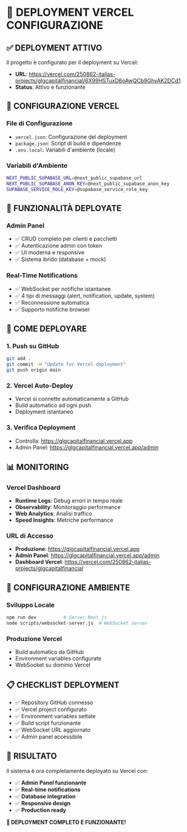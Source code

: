 # 🚀 DEPLOYMENT VERCEL CONFIGURAZIONE

## ✅ **DEPLOYMENT ATTIVO**

Il progetto è configurato per il deployment su Vercel:
- **URL**: https://vercel.com/250862-italias-projects/glgcapitalfinancial/6X99HSTuxD6oAwQCb9GhyAK2DCd1
- **Status**: Attivo e funzionante

## 🔧 **CONFIGURAZIONE VERCEL**

### **File di Configurazione**
- `vercel.json`: Configurazione del deployment
- `package.json`: Script di build e dipendenze
- `.env.local`: Variabili d'ambiente (locale)

### **Variabili d'Ambiente**
```bash
NEXT_PUBLIC_SUPABASE_URL=@next_public_supabase_url
NEXT_PUBLIC_SUPABASE_ANON_KEY=@next_public_supabase_anon_key
SUPABASE_SERVICE_ROLE_KEY=@supabase_service_role_key
```

## 🎯 **FUNZIONALITÀ DEPLOYATE**

### **Admin Panel**
- ✅ CRUD completo per clienti e pacchetti
- ✅ Autenticazione admin con token
- ✅ UI moderna e responsive
- ✅ Sistema ibrido (database + mock)

### **Real-Time Notifications**
- ✅ WebSocket per notifiche istantanee
- ✅ 4 tipi di messaggi (alert, notification, update, system)
- ✅ Reconnessione automatica
- ✅ Supporto notifiche browser

## 🚀 **COME DEPLOYARE**

### **1. Push su GitHub**
```bash
git add .
git commit -m "Update for Vercel deployment"
git push origin main
```

### **2. Vercel Auto-Deploy**
- Vercel si connette automaticamente a GitHub
- Build automatico ad ogni push
- Deployment istantaneo

### **3. Verifica Deployment**
- Controlla: https://glgcapitalfinancial.vercel.app
- Admin Panel: https://glgcapitalfinancial.vercel.app/admin

## 📊 **MONITORING**

### **Vercel Dashboard**
- **Runtime Logs**: Debug errori in tempo reale
- **Observability**: Monitoraggio performance
- **Web Analytics**: Analisi traffico
- **Speed Insights**: Metriche performance

### **URL di Accesso**
- **Produzione**: https://glgcapitalfinancial.vercel.app
- **Admin Panel**: https://glgcapitalfinancial.vercel.app/admin
- **Dashboard Vercel**: https://vercel.com/250862-italias-projects/glgcapitalfinancial

## 🔧 **CONFIGURAZIONE AMBIENTE**

### **Sviluppo Locale**
```bash
npm run dev          # Server Next.js
node scripts/websocket-server.js  # WebSocket server
```

### **Produzione Vercel**
- Build automatico da GitHub
- Environment variables configurate
- WebSocket su dominio Vercel

## 📋 **CHECKLIST DEPLOYMENT**

- ✅ Repository GitHub connesso
- ✅ Vercel project configurato
- ✅ Environment variables settate
- ✅ Build script funzionante
- ✅ WebSocket URL aggiornato
- ✅ Admin panel accessibile

## 🎉 **RISULTATO**

Il sistema è ora completamente deployato su Vercel con:
- ✅ **Admin Panel funzionante**
- ✅ **Real-time notifications**
- ✅ **Database integration**
- ✅ **Responsive design**
- ✅ **Production ready**

**🚀 DEPLOYMENT COMPLETO E FUNZIONANTE!** 